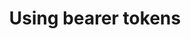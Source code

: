 ---
order: 6
title: "Using bearer tokens"
description: "Learn about how to use bearer tokens with Lucia"
---